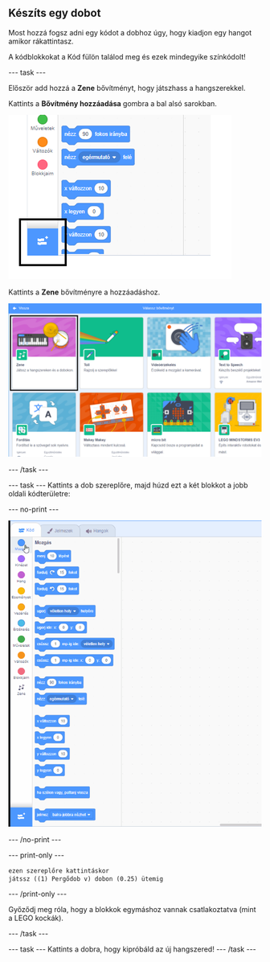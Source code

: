 ## Készíts egy dobot

Most hozzá fogsz adni egy kódot a dobhoz úgy, hogy kiadjon egy hangot amikor rákattintasz.

A kódblokkokat a Kód fülön találod meg és ezek mindegyike színkódolt!

\--- task \---

Először add hozzá a **Zene** bővítményt, hogy játszhass a hangszerekkel.

Kattints a **Bővítmény hozzáadása** gombra a bal alsó sarokban.

![add meg a bővítmény gombot kiemelve](images/add-extension-annotated.png)

Kattints a **Zene** bővítményre a hozzáadáshoz.

![music extension highlighted](images/click-music-annotated.png)

\--- /task \---

\--- task \--- Kattints a dob szereplőre, majd húzd ezt a két blokkot a jobb oldali kódterületre:

\--- no-print \---

![képernyőkép](images/connect-block.gif)

\--- /no-print \---

\--- print-only \---

```blocks3
ezen szereplőre kattintáskor
játssz ((1) Pergődob v) dobon (0.25) ütemig
```

\--- /print-only \---

Győződj meg róla, hogy a blokkok egymáshoz vannak csatlakoztatva (mint a LEGO kockák).

\--- /task \---

\--- task \--- Kattints a dobra, hogy kipróbáld az új hangszered! \--- /task \---